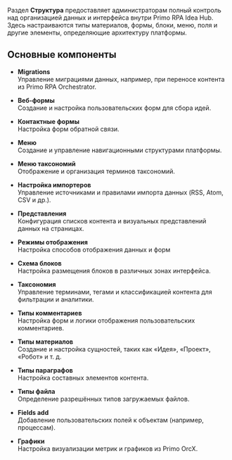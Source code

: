 Раздел **Структура** предоставляет администраторам полный контроль над организацией данных и интерфейса внутри Primo RPA Idea Hub. Здесь настраиваются типы материалов, формы, блоки, меню, поля и другие элементы, определяющие архитектуру платформы.

## Основные компоненты

- **Migrations**  
  Управление миграциями данных, например, при переносе контента из Primo RPA Orchestrator.

- **Веб-формы**  
  Создание и настройка пользовательских форм для сбора идей.

- **Контактные формы**  
  Настройка форм обратной связи.

- **Меню**  
  Создание и управление навигационными структурами платформы.

- **Меню таксономий**  
  Отображение и организация терминов таксономий.

- **Настройка импортеров**  
  Управление источниками и правилами импорта данных (RSS, Atom, CSV и др.).

- **Представления**  
  Конфигурация списков контента и визуальных представлений данных на страницах.

- **Режимы отображения**  
  Настройка способов отображения данных и форм 

- **Схема блоков**  
  Настройка размещения блоков в различных зонах интерфейса.

- **Таксономия**  
  Управление терминами, тегами и классификацией контента для фильтрации и аналитики.

- **Типы комментариев**  
  Настройка форм и логики отображения пользовательских комментариев.

- **Типы материалов**  
  Создание и настройка сущностей, таких как «Идея», «Проект», «Робот» и т. д.

- **Типы параграфов**  
  Настройка составных элементов контента.

- **Типы файла**  
  Определение разрешённых типов загружаемых файлов.

- **Fields add**  
  Добавление пользовательских полей к объектам (например, процессам).

- **Графики**  
  Настройка визуализации метрик и графиков из Primo OrcX.




